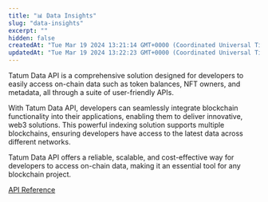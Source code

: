 ```yaml
---
title: "📊 Data Insights"
slug: "data-insights"
excerpt: ""
hidden: false
createdAt: "Tue Mar 19 2024 13:21:14 GMT+0000 (Coordinated Universal Time)"
updatedAt: "Tue Mar 19 2024 13:22:23 GMT+0000 (Coordinated Universal Time)"
---
```

Tatum Data API is a comprehensive solution designed for developers to easily access on-chain data such as token balances, NFT owners, and metadata, all through a suite of user-friendly APIs.

With Tatum Data API, developers can seamlessly integrate blockchain functionality into their applications, enabling them to deliver innovative, web3 solutions. This powerful indexing solution supports multiple blockchains, ensuring developers have access to the latest data across different networks.

Tatum Data API offers a reliable, scalable, and cost-effective way for developers to access on-chain data, making it an essential tool for any blockchain project.

[API Reference](/reference/nft-api)
